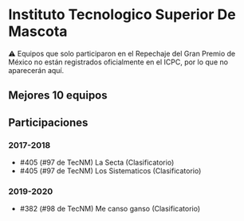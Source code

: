 # Instituto Tecnologico Superior De Mascota

:warning: Equipos que solo participaron en el Repechaje del Gran Premio de México no están registrados oficialmente en el ICPC, por lo que no aparecerán aquí.

## Mejores 10 equipos


## Participaciones

### 2017-2018

- #405 (#97 de TecNM) La Secta (Clasificatorio)
- #405 (#97 de TecNM) Los Sistematicos (Clasificatorio)

### 2019-2020

- #382 (#98 de TecNM) Me canso ganso (Clasificatorio)



